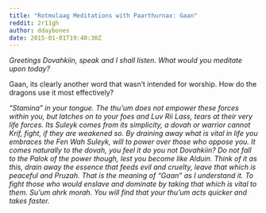 ```yaml
---
title: "Rotmulaag Meditations with Paarthurnax: Gaan"
reddit: 2r11gh
author: ddaybones
date: 2015-01-01T19:40:30Z
---
```


*Greetings Dovahkiin, speak and I shall listen. What would you meditate upon today?*

Gaan, its clearly another word that wasn’t intended for worship. How do the dragons use it most effectively?

*“Stamina” in your tongue. The thu’um does not empower these forces within you, but latches on to your foes and Luv Rii Lass, tears at their very life forces. Its Suleyk comes from its simplicity, a dovah or warrior cannot Krif, fight, if they are weakened so. By draining away what is vital in life you embraces the Fen Wah Suleyk, will to power over those who oppose you. It comes naturally to the dovah, you feel it do you not Dovahkiin? Do not fall to the Palok of the power though, lest you become like Alduin. Think of it as this, drain away the essence that feeds evil and cruelty, leave that which is peaceful and Pruzah. That is the meaning of “Gaan” as I understand it. To fight those who would enslave and dominate by taking that which is vital to them. Su’um ahrk morah. You will find that your thu’um acts quicker and takes faster.*
